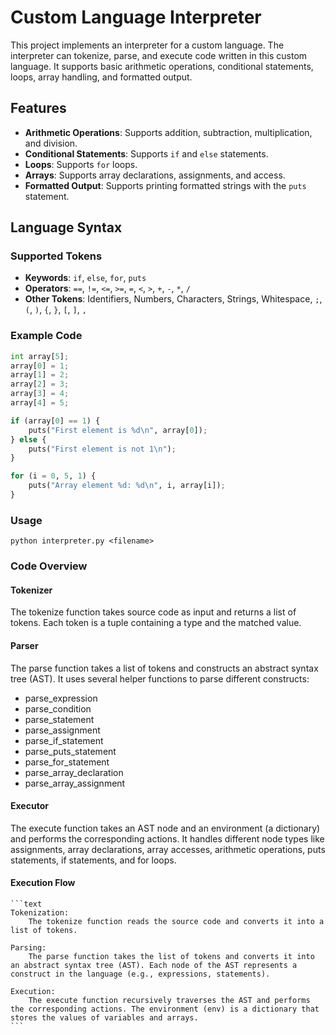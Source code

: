 # Custom Language Interpreter

This project implements an interpreter for a custom language. The interpreter can tokenize, parse, and execute code written in this custom language. It supports basic arithmetic operations, conditional statements, loops, array handling, and formatted output.

## Features

- **Arithmetic Operations**: Supports addition, subtraction, multiplication, and division.
- **Conditional Statements**: Supports `if` and `else` statements.
- **Loops**: Supports `for` loops.
- **Arrays**: Supports array declarations, assignments, and access.
- **Formatted Output**: Supports printing formatted strings with the `puts` statement.

## Language Syntax

### Supported Tokens

- **Keywords**: `if`, `else`, `for`, `puts`
- **Operators**: `==`, `!=`, `<=`, `>=`, `=`, `<`, `>`, `+`, `-`, `*`, `/`
- **Other Tokens**: Identifiers, Numbers, Characters, Strings, Whitespace, `;`, `(`, `)`, `{`, `}`, `[`, `]`, `,`

### Example Code

```python
int array[5];
array[0] = 1;
array[1] = 2;
array[2] = 3;
array[3] = 4;
array[4] = 5;

if (array[0] == 1) {
    puts("First element is %d\n", array[0]);
} else {
    puts("First element is not 1\n");
}

for (i = 0, 5, 1) {
    puts("Array element %d: %d\n", i, array[i]);
}
```
### Usage
```python interpreter.py <filename>```

### Code Overview
#### Tokenizer

The tokenize function takes source code as input and returns a list of tokens. Each token is a tuple containing a type and the matched value.

#### Parser
The parse function takes a list of tokens and constructs an abstract syntax tree (AST). It uses several helper functions to parse different constructs:

* parse_expression
* parse_condition
* parse_statement
* parse_assignment
* parse_if_statement
* parse_puts_statement
* parse_for_statement
* parse_array_declaration
* parse_array_assignment

#### Executor
The execute function takes an AST node and an environment (a dictionary) and performs the corresponding actions. It handles different node types like assignments, array declarations, array accesses, arithmetic operations, puts statements, if statements, and for loops.

#### Execution Flow
    ```text
    Tokenization:
        The tokenize function reads the source code and converts it into a list of tokens.

    Parsing:
        The parse function takes the list of tokens and converts it into an abstract syntax tree (AST). Each node of the AST represents a construct in the language (e.g., expressions, statements).

    Execution:
        The execute function recursively traverses the AST and performs the corresponding actions. The environment (env) is a dictionary that stores the values of variables and arrays.
    ```
